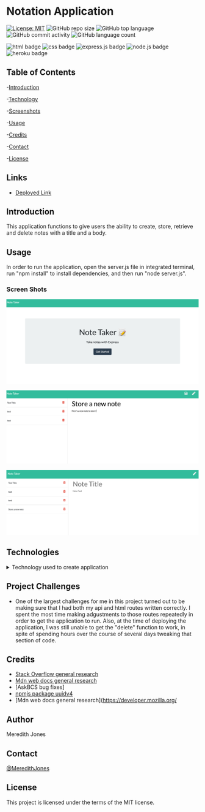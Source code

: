 Notation Application
=================================================================

[![License: MIT](https://img.shields.io/badge/License-MIT-yellow.svg)](https://opensource.org/licenses/MIT)
![GitHub repo size](https://img.shields.io/github/repo-size/MikelTafalla/Employee_Tracker?logo=github)
![GitHub top language](https://img.shields.io/github/languages/top/MikelTafalla/Employee_Tracker?color=green&logo=github&logoColor=green)
![GitHub commit activity](https://img.shields.io/github/commit-activity/w/meredithajones/note_taking_app?style=flat-square)
![GitHub language count](https://img.shields.io/github/languages/count/meredithajones/note_taking_app)

![html badge](https://img.shields.io/badge/html5%20-%23E34F26.svg?&style=for-the-badge&logo=html5&logoColor=white)
![css badge](https://img.shields.io/badge/css3%20-%231572B6.svg?&style=for-the-badge&logo=css3&logoColor=white)
![express.js badge](https://img.shields.io/badge/express.js%20-%23404d59.svg?&style=for-the-badge)
![node.js badge](https://img.shields.io/badge/node.js%20-%2343853D.svg?&style=for-the-badge&logo=node.js&logoColor=white)
![heroku badge](https://img.shields.io/badge/heroku%20-%23430098.svg?&style=for-the-badge&logo=heroku&logoColor=white)

## Table of Contents

-[Introduction](#Introduction)

-[Technology](#Technologies)

-[Screenshots](#Screenshots)
   
-[Usage](#Usage)

-[Credits](#Credits)

-[Contact](#Contact)

-[License](#License) 


## Links

* [Deployed Link](https://boiling-citadel-67370.herokuapp.com/)

## Introduction

This application functions to give users the ability to create, store, retrieve and delete notes with a title and a body. 


## Usage 
In order to run the application, open the server.js file in integrated terminal, run "npm install" to install dependencies, and then run "node server.js".

### Screen Shots
![“An image of the landing page for the note taking application”](assets/images/screenshot_1.png)

![“An image of a new note written to demo functionality”](assets/images/screenshot_2.png)

![“An image of a new note having been saved on the left hand side of the appllication”](assets/images/screenshot_3.png)



## Technologies
<details>
<summary>Technology used to create application</summary>


* HTML5 (given)

* CSS3 (given)

* Express

* Nodejs

* Npm package uuidv4 - Unique number id generation for notes

* Heroku - Hosting
	

</details>


## Project Challenges
*  One of the largest challenges for me in this project turned out to be making sure that I had both my api and html routes written correctly. I spent the most time making adgustments to those routes repeatedly in order to get the application to run.
Also, at the time of deploying the application, I was still unable to get the "delete" function to work, in spite of spending hours over the course of several days tweaking that section of code. 


## Credits

* [Stack Overflow general research](https://stackoverflow.com/) 
* [Mdn web docs general research](https://developer.mozilla.org/en-US/)
* [AskBCS bug fixes]
* [npmjs package uuidv4](https://www.npmjs.com/package/uuidv4)
* [Mdn web docs general research](https://developer.mozilla.org/

## Author
 Meredith Jones

## Contact
 [@MeredithJones](https://github.com/meredithajones)

## License 
This project is licensed under the terms of the MIT license.
